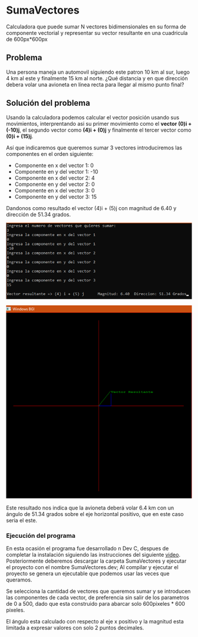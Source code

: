 # SumaVectores
Calculadora que puede sumar N vectores bidimensionales en su forma de componente vectorial y representar su vector resultante en una cuadricula de 600px*600px

## Problema

Una persona maneja un automovil siguiendo este patron 10 km al sur, luego 4 km al este y finalmente 15 km al norte.
¿Qué distancia y en que dirección debera volar una avioneta en línea recta para llegar al mismo punto final?

## Solución del problema

Usando la calculadora podemos calcular el vector posición usando sus movimientos, interprentando asi su primer movimiento como el **vector (0)i + (-10)j**, el segundo vector como **(4)i + (0)j** y finalmente el tercer vector como **(0)i + (15)j**.

Así que indicaremos que queremos sumar 3 vectores introduciremos las componentes en el orden siguiente:

- Componente en x del vector 1: 0
- Componente en y del vector 1: -10
- Componente en x del vector 2: 4
- Componente en y del vector 2: 0
- Componente en x del vector 3: 0
- Componente en y del vector 3: 15

Dandonos como resultado el vector (4)i + (5)j con magnitud de 6.40 y dirección de 51.34 grados.

![Entrada de datos](salida0.png)

![grafica](salida1.png)

Este resultado nos indica que la avioneta deberá volar 6.4 km con un ángulo de 51.34 grados sobre el eje horizontal positivo, que en este caso seria el este.



### Ejecución del programa

En esta ocasión el programa fue desarrollado n Dev C, despues de completar la instalación siguiendo las instrucciones del siguiente [video](https://www.youtube.com/watch?v=-xh2P74myPE).
Posteriormente deberemos descargar la carpeta SumaVectores y ejecutar el proyecto con el nombre SumaVectores.dev; Al compilar y ejecutar el proyecto se genera un ejecutable que podemos usar las veces que queramos.

Se selecciona la cantidad de vectores que queremos sumar y se introducen las componentes de cada vector, de preferencia sin salir de los parametros de 0 a 500, dado que esta construido para abarcar solo 600pixeles * 600 pixeles.

El ángulo esta calculado con respecto al eje x positivo y la magnitud esta limitada a expresar valores con solo 2 puntos decimales.

